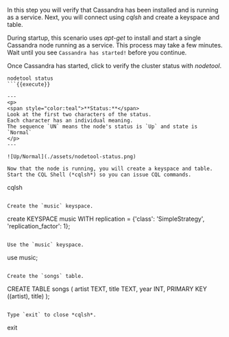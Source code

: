 In this step you will verify that Cassandra has been installed and is running as a service.
Next, you will connect using *cqlsh* and create a keyspace and table.

During startup, this scenario uses *apt-get* to install and start a single Cassandra node running as a service.
This process may take a few minutes. Wait until you see `Cassandra has started!` before you continue.

Once Cassandra has started, click to verify the cluster status with *nodetool*.
```
nodetool status
```{{execute}}

---
<p>
<span style="color:teal">**Status:**</span> 
Look at the first two characters of the status. 
Each character has an individual meaning. 
The sequence `UN` means the node's status is `Up` and state is `Normal`
</p>
---

![Up/Normal](./assets/nodetool-status.png)

Now that the node is running, you will create a keyspace and table.
Start the CQL Shell (*cqlsh*) so you can issue CQL commands.

```
cqlsh
```{{execute}}

Create the `music` keyspace.

```
create KEYSPACE music WITH replication = {'class': 'SimpleStrategy', 'replication_factor': 1};
```{{execute}}

Use the `music` keyspace.

```
use music;
```{{execute}}

Create the `songs` table.

```
CREATE TABLE songs (
   artist TEXT,
   title TEXT,
   year INT,
   PRIMARY KEY ((artist), title)
);
```{{execute}}

Type `exit` to close *cqlsh*.
```
exit
```{{execute}}